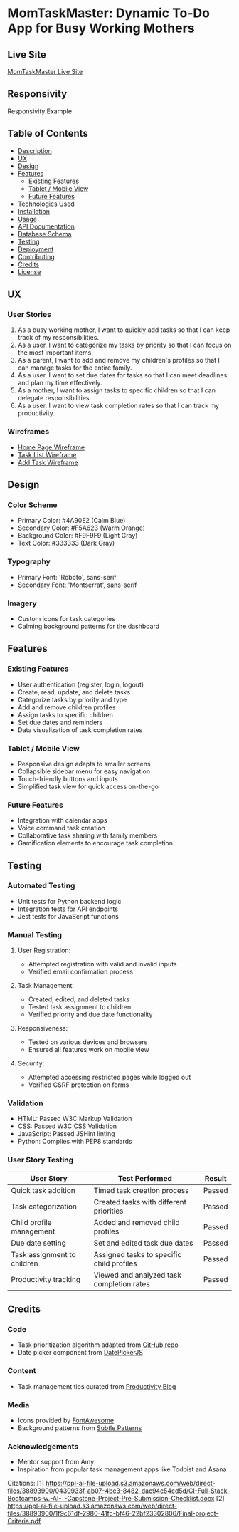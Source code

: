 # MomTaskMaster: Dynamic To-Do App for Busy Working Mothers

## Live Site

[MomTaskMaster Live Site](https://momtaskmaster.herokuapp.com)

## Responsivity

Responsivity Example

## Table of Contents
- [Description](#description)
- [UX](#ux)
- [Design](#design)
- [Features](#features)
  - [Existing Features](#existing-features)
  - [Tablet / Mobile View](#tablet--mobile-view)
  - [Future Features](#future-features)
- [Technologies Used](#technologies-used)
- [Installation](#installation)
- [Usage](#usage)
- [API Documentation](#api-documentation)
- [Database Schema](#database-schema)
- [Testing](#testing)
- [Deployment](#deployment)
- [Contributing](#contributing)
- [Credits](#credits)
- [License](#license)

## UX

### User Stories

1. As a busy working mother, I want to quickly add tasks so that I can keep track of my responsibilities.
2. As a user, I want to categorize my tasks by priority so that I can focus on the most important items.
3. As a parent, I want to add and remove my children's profiles so that I can manage tasks for the entire family.
4. As a user, I want to set due dates for tasks so that I can meet deadlines and plan my time effectively.
5. As a mother, I want to assign tasks to specific children so that I can delegate responsibilities.
6. As a user, I want to view task completion rates so that I can track my productivity.

### Wireframes

- [Home Page Wireframe](https://example.com/home-wireframe.jpg)
- [Task List Wireframe](https://example.com/task-list-wireframe.jpg)
- [Add Task Wireframe](https://example.com/add-task-wireframe.jpg)

## Design

### Color Scheme

- Primary Color: #4A90E2 (Calm Blue)
- Secondary Color: #F5A623 (Warm Orange)
- Background Color: #F9F9F9 (Light Gray)
- Text Color: #333333 (Dark Gray)

### Typography

- Primary Font: 'Roboto', sans-serif
- Secondary Font: 'Montserrat', sans-serif

### Imagery

- Custom icons for task categories
- Calming background patterns for the dashboard

## Features

### Existing Features

- User authentication (register, login, logout)
- Create, read, update, and delete tasks
- Categorize tasks by priority and type
- Add and remove children profiles
- Assign tasks to specific children
- Set due dates and reminders
- Data visualization of task completion rates

### Tablet / Mobile View

- Responsive design adapts to smaller screens
- Collapsible sidebar menu for easy navigation
- Touch-friendly buttons and inputs
- Simplified task view for quick access on-the-go

### Future Features

- Integration with calendar apps
- Voice command task creation
- Collaborative task sharing with family members
- Gamification elements to encourage task completion

## Testing

### Automated Testing

- Unit tests for Python backend logic
- Integration tests for API endpoints
- Jest tests for JavaScript functions

### Manual Testing

1. User Registration:
   - Attempted registration with valid and invalid inputs
   - Verified email confirmation process

2. Task Management:
   - Created, edited, and deleted tasks
   - Tested task assignment to children
   - Verified priority and due date functionality

3. Responsiveness:
   - Tested on various devices and browsers
   - Ensured all features work on mobile view

4. Security:
   - Attempted accessing restricted pages while logged out
   - Verified CSRF protection on forms

### Validation

- HTML: Passed W3C Markup Validation
- CSS: Passed W3C CSS Validation
- JavaScript: Passed JSHint linting
- Python: Complies with PEP8 standards

### User Story Testing

| User Story | Test Performed | Result |
|------------|----------------|--------|
| Quick task addition | Timed task creation process | Passed |
| Task categorization | Created tasks with different priorities | Passed |
| Child profile management | Added and removed child profiles | Passed |
| Due date setting | Set and edited task due dates | Passed |
| Task assignment to children | Assigned tasks to specific child profiles | Passed |
| Productivity tracking | Viewed and analyzed task completion rates | Passed |

## Credits

### Code

- Task prioritization algorithm adapted from [GitHub repo](https://github.com/example/task-priority)
- Date picker component from [DatePickerJS](https://datepickerjs.com)

### Content

- Task management tips curated from [Productivity Blog](https://productivityblog.com)

### Media

- Icons provided by [FontAwesome](https://fontawesome.com)
- Background patterns from [Subtle Patterns](https://subtlepatterns.com)

### Acknowledgements

- Mentor support from Amy 
- Inspiration from popular task management apps like Todoist and Asana

Citations:
[1] https://ppl-ai-file-upload.s3.amazonaws.com/web/direct-files/38893900/0430933f-ab07-4bc3-8482-dac94c54cd5d/CI-Full-Stack-Bootcamps-w.-AI-_-Capstone-Project-Pre-Submission-Checklist.docx
[2] https://ppl-ai-file-upload.s3.amazonaws.com/web/direct-files/38893900/1f9c61df-2980-41fc-bf46-22bf23302806/Final-project-Criteria.pdf


